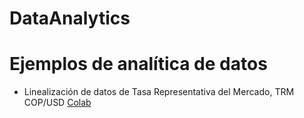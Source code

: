 # DataAnalytics

# Ejemplos de analítica de datos

+ Linealización de datos de Tasa Representativa del Mercado, TRM COP/USD [Colab](https://colab.research.google.com/github/davidalejandromiranda/DataAnalytics/blob/main/TRM_linearization.ipynb)